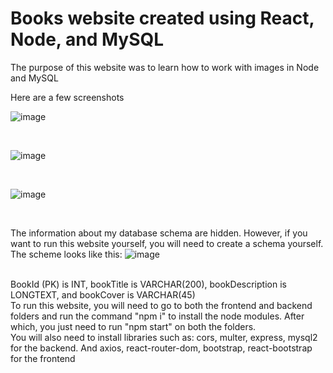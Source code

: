 <h1>Books website created using React, Node, and MySQL</h1>

The purpose of this website was to learn how to work with images in Node and MySQL

Here are a few screenshots

![image](https://github.com/syedadnan27/books-website-using-react-node-and-mysql/assets/115867055/ca27bffe-1d36-40f8-8797-b7f8c60be7ca)

</br>

![image](https://github.com/syedadnan27/books-website-using-react-node-and-mysql/assets/115867055/8895ae67-9cc0-4076-846c-0abd6b052d7f)

</br>

![image](https://github.com/syedadnan27/books-website-using-react-node-and-mysql/assets/115867055/d62b5ef6-6d61-409e-9e2e-ffa0810b25dd)

</br>

The information about my database schema are hidden. However, if you want to run this website yourself, you will need to create a schema yourself. The scheme looks like this: 
![image](https://github.com/syedadnan27/books-website-using-react-node-and-mysql/assets/115867055/fc9c58b5-49f7-4cab-a5e3-76d42a9433dd)

</br>
BookId (PK) is INT, bookTitle is VARCHAR(200), bookDescription is LONGTEXT, and bookCover is VARCHAR(45)

</br>
To run this website, you will need to go to both the frontend and backend folders and run the command "npm i" to install the node modules. After which, you just need to run "npm start" on both the folders.
</br> 
You will also need to install libraries such as: cors, multer, express, mysql2 for the backend. And axios, react-router-dom, bootstrap, react-bootstrap for the frontend 

